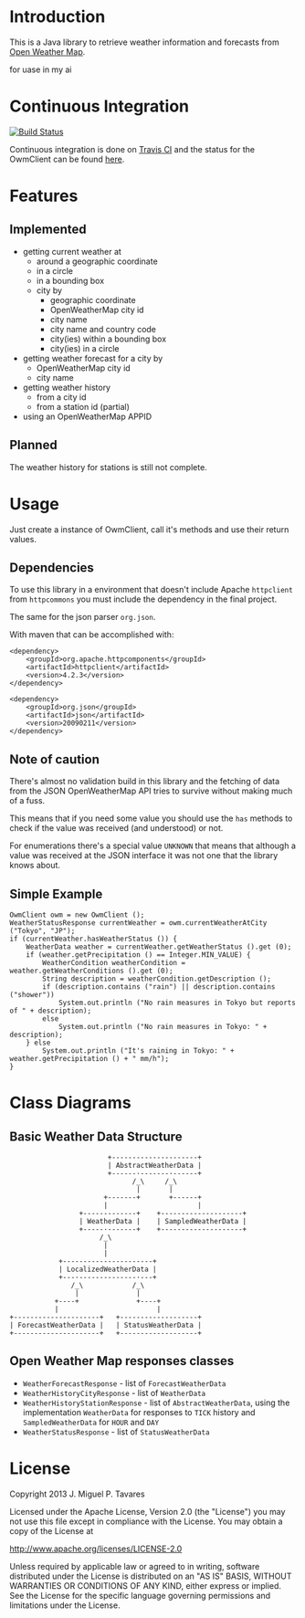 # Introduction
This is a Java library to retrieve weather information and forecasts from [Open Weather Map](http://http://openweathermap.org/).

for uase in my ai

# Continuous Integration

[![Build Status](https://travis-ci.org/migtavares/owmClient.png?branch=master)](https://travis-ci.org/migtavares/owmClient)

Continuous integration is done on [Travis CI](https://travis-ci.org) and the status for the OwmClient can be found [here](https://travis-ci.org/migtavares/owmClient).

# Features

## Implemented

+ getting current weather at
	+ around a geographic coordinate
	+ in a circle
	+ in a bounding box
	+ city by
	  + geographic coordinate
	  + OpenWeatherMap city id
	  + city name
	  + city name and country code
	  + city(ies) within a bounding box
	  + city(ies) in a circle
+ getting weather forecast for a city by
	+ OpenWeatherMap city id
	+ city name
+ getting weather history
	+ from a city id
	+ from a station id (partial)
+ using an OpenWeatherMap APPID

## Planned

The weather history for stations is still not complete.

# Usage

Just create a instance of OwmClient, call it's methods and use their return values.

## Dependencies

To use this library in a environment that doesn't include Apache `httpclient` from `httpcommons` you must include the dependency in the final project.

The same for the json parser `org.json`.

With maven that can be accomplished with:

	<dependency>
		<groupId>org.apache.httpcomponents</groupId>
		<artifactId>httpclient</artifactId>
		<version>4.2.3</version>
	</dependency>

	<dependency>
		<groupId>org.json</groupId>
		<artifactId>json</artifactId>
		<version>20090211</version>
	</dependency>

## Note of caution
There's almost no validation build in this library and the fetching of data from the JSON OpenWeatherMap API tries to survive without making much of a fuss.

This means that if you need some value you should use the `has` methods to check if the value was received (and understood) or not.

For enumerations there's a special value `UNKNOWN` that means that although a value was received at the JSON interface it was not one that the library knows about.

## Simple Example


	OwmClient owm = new OwmClient ();
	WeatherStatusResponse currentWeather = owm.currentWeatherAtCity ("Tokyo", "JP");
	if (currentWeather.hasWeatherStatus ()) {
		WeatherData weather = currentWeather.getWeatherStatus ().get (0);
		if (weather.getPrecipitation () == Integer.MIN_VALUE) {
			WeatherCondition weatherCondition = weather.getWeatherConditions ().get (0);
			String description = weatherCondition.getDescription ();
			if (description.contains ("rain") || description.contains ("shower"))
				System.out.println ("No rain measures in Tokyo but reports of " + description);
			else
				System.out.println ("No rain measures in Tokyo: " + description);
		} else
			System.out.println ("It's raining in Tokyo: " + weather.getPrecipitation () + " mm/h");
	}


# Class Diagrams
## Basic Weather Data Structure

	                        +---------------------+
	                        | AbstractWeatherData |
	                        +------·-------·------+
				                  /_\     /_\
						           |       |
				           +-------+       +------+
			               |                      |
	                 +-------------+    +--------------------+
	                 | WeatherData |    | SampledWeatherData |
	                 +-----·-------+    +--------------------+
	                      /_\
                           |
                           |
	            +----------------------+
	            | LocalizedWeatherData |
	            +---·--------------·---+
                   /_\            /_\
				    |              |
               +----+              +----+
	           |                        |
	+---------------------+   +-------------------+
	| ForecastWeatherData |   | StatusWeatherData |
	+---------------------+   +-------------------+

## Open Weather Map responses classes

+ `WeatherForecastResponse` - list of `ForecastWeatherData`
+ `WeatherHistoryCityResponse` - list of `WeatherData`
+ `WeatherHistoryStationResponse` - list of `AbstractWeatherData`, using the implementation `WeatherData` for responses to `TICK` history and `SampledWeatherData` for `HOUR` and `DAY`
+ `WeatherStatusResponse` - list of `StatusWeatherData`

# License												
Copyright 2013 J. Miguel P. Tavares

Licensed under the Apache License, Version 2.0 (the "License")
you may not use this file except in compliance with the License.
You may obtain a copy of the License at

   http://www.apache.org/licenses/LICENSE-2.0

Unless required by applicable law or agreed to in writing, software
distributed under the License is distributed on an "AS IS" BASIS,
WITHOUT WARRANTIES OR CONDITIONS OF ANY KIND, either express or implied.
See the License for the specific language governing permissions and
limitations under the License.
